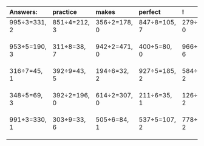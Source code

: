 | Answers: | practice | makes | perfect | ! |
| :--- | :--- | :--- | :--- | :--- |
| 995÷3=331, 2 | 851÷4=212, 3 | 356÷2=178, 0 | 847÷8=105, 7 | 279÷9=31, 0 | 
|   |   |   |   |   | 
|   |   |   |   |   | 
|   |   |   |   |   | 
| 953÷5=190, 3 | 311÷8=38, 7 | 942÷2=471, 0 | 400÷5=80, 0 | 966÷8=120, 6 | 
|   |   |   |   |   | 
|   |   |   |   |   | 
|   |   |   |   |   | 
| 316÷7=45, 1 | 392÷9=43, 5 | 194÷6=32, 2 | 927÷5=185, 2 | 584÷3=194, 2 | 
|   |   |   |   |   | 
|   |   |   |   |   | 
|   |   |   |   |   | 
| 348÷5=69, 3 | 392÷2=196, 0 | 614÷2=307, 0 | 211÷6=35, 1 | 126÷4=31, 2 | 
|   |   |   |   |   | 
|   |   |   |   |   | 
|   |   |   |   |   | 
| 991÷3=330, 1 | 303÷9=33, 6 | 505÷6=84, 1 | 537÷5=107, 2 | 778÷8=97, 2 | 
|   |   |   |   |   | 
|   |   |   |   |   | 
|   |   |   |   |   | 
